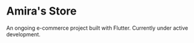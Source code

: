 # Amira's Store

An ongoing e-commerce project built with Flutter. Currently under active development.
